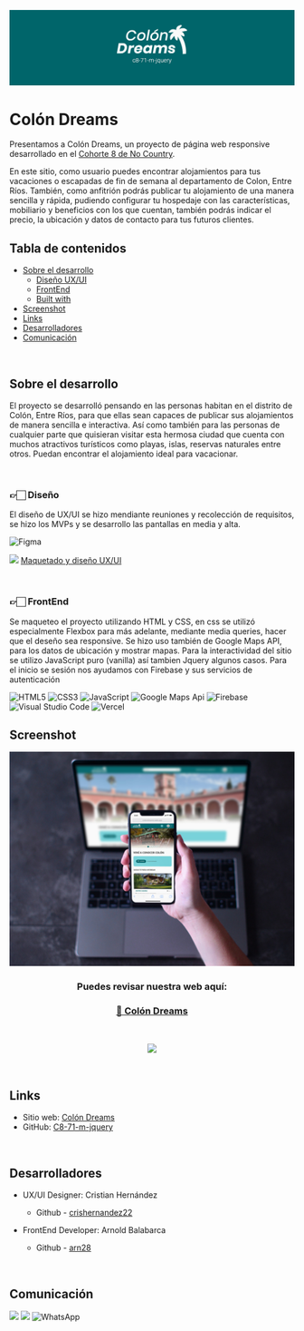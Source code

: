 <img src='./recursos/mockup/portada.jpg'></img>
# Colón Dreams

Presentamos a Colón Dreams, un proyecto de página web responsive desarrollado en el [Cohorte 8 de No Country](https://www.nocountry.tech/developers).

En este sitio, como usuario puedes encontrar alojamientos para tus vacaciones o escapadas de fin de semana al departamento de Colon, Entre Ríos. También, como anfitrión podrás publicar tu alojamiento de una manera sencilla y rápida, pudiendo configurar tu hospedaje con las características, mobiliario y beneficios con los que cuentan, también podrás indicar el precio, la ubicación y datos de contacto para tus futuros clientes.

## Tabla de contenidos

- [Sobre el desarrollo](#sobre-el-desarrollo)
  - [Diseño UX/UI](#👉🏻-diseño)
  - [FrontEnd ](#👉🏻-frontend)
  - [Built with](#built-with)
- [Screenshot](#screenshot)
- [Links](#links)
- [Desarrolladores](#desarrolladores)
- [Comunicación](#comunicación)

</br>


## Sobre el desarrollo

El proyecto se desarrolló pensando en las personas habitan en el distrito de Colón, Entre Ríos, para que ellas sean capaces de publicar sus alojamientos de manera sencilla e interactiva. Así como también para las personas de cualquier parte que quisieran visitar esta hermosa ciudad que cuenta con muchos atractivos turísticos como playas, islas, reservas naturales entre otros. Puedan encontrar el alojamiento ideal para vacacionar.

</br>


### 👉🏻 Diseño

El diseño de UX/UI se hizo mendiante reuniones y recolección de requisitos, se hizo los MVPs y se desarrollo las pantallas en media y alta.

![Figma](https://img.shields.io/badge/Figma-%23F24E1E.svg?style=for-the-badge&logo=Figma&logoColor=white)

<img height="18px" src="https://img.icons8.com/color/344/figma--v1.png"/></img>
[Maquetado y diseño UX/UI](https://www.figma.com/file/GiVOsWdCQHIpyunD66T9ew/Col%C3%B3n-interfaz-UX%2FUI?node-id=0%3A1&t=jAmdkdE3IRgAsZ9N-1)

</br>

### 👉🏻 FrontEnd 

Se maqueteo el proyecto utilizando HTML y CSS, en css se utilizó especialmente Flexbox para más adelante, mediante media queries, hacer que el deseño sea responsive. Se hizo uso también de Google Maps API, para los datos de ubicación y mostrar mapas. Para la interactividad del sitio se utilizo JavaScript puro (vanilla) así tambien Jquery algunos casos. Para el inicio se sesión nos ayudamos con Firebase y sus servicios de autenticación

![HTML5](https://img.shields.io/badge/html5-%23E34F26.svg?style=for-the-badge&logo=html5&logoColor=white) ![CSS3](https://img.shields.io/badge/css3-%231572B6.svg?style=for-the-badge&logo=css3&logoColor=white) ![JavaScript](https://img.shields.io/badge/JavaScript-%23323330.svg?style=for-the-badge&logo=Javascript&logoColor=%23F7DF1E) ![Google Maps Api](https://img.shields.io/badge/Google_Maps_Api-DE4032?style=for-the-badge&logo=GoogleMaps&logoColor=fff) ![Firebase](https://img.shields.io/badge/Firebase-039BE5?style=for-the-badge&logo=Firebase&logoColor=white) ![Visual Studio Code](https://img.shields.io/badge/Visual%20Studio%20Code-0078d7.svg?style=for-the-badge&logo=visual-studio-code&logoColor=white)  ![Vercel](https://img.shields.io/badge/vercel%20-%23000000.svg?&style=for-the-badge&logo=vercel&logoColor=white)

## Screenshot
![](./recursos/mockup/RESPONSIVE-MOCKUP.jpg)

<h3 align="center"  ><b>Puedes revisar nuestra web aquí:</b></h3>
<h3 align="center"><a href="https://colondreams.web.app/" target="_blank" rel="noopener noreferrer"> 🌴 Colón Dreams </a></h3>
</br>
<p  align="center" ><a href="https://youtu.be/Hrjg0nz_8eo" target="_blank" rel="noopener noreferrer"> <img src="https://img.shields.io/badge/Video Preview%20-%23FF0000.svg?&style=for-the-badge&logo=YouTube&logoColor=white"/></a></p>

</br>

## Links

- Sitio web: [Colón Dreams](https://colondreams.web.app/)
- GitHub: [C8-71-m-jquery](https://github.com/No-Country/C8-71-m-jquery)

</br>

## Desarrolladores
- UX/UI Designer: Cristian Hernández
  - Github - [crishernandez22](https://github.com/crishernandez22)

- FrontEnd Developer: Arnold Balabarca
  - Github - [arn28](https://github.com/arn28)

</br>

## Comunicación
[![](https://img.shields.io/badge/Discord-5865F2?style=for-the-badge&logo=Discord&logoColor=fff)](https://discord.gg/dyxDxw8w) [![](https://img.shields.io/badge/Slack-%23ED8B00?style=for-the-badge&logo=Slack&logoColor=fff)](https://slack.com/intl/es-pe/) ![WhatsApp](https://img.shields.io/badge/WhatsApp-25D366?style=for-the-badge&logo=whatsapp&logoColor=white)

